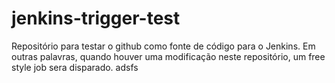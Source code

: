 # jenkins-trigger-test
Repositório para testar o github como fonte de código para o Jenkins. Em outras palavras, quando houver uma modificação neste repositório, um free style job sera disparado.
adsfs
